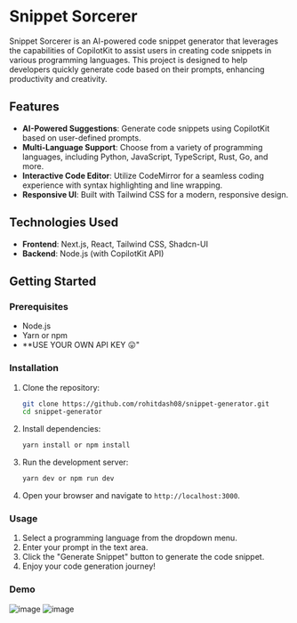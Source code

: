 # Snippet Sorcerer

Snippet Sorcerer is an AI-powered code snippet generator that leverages the capabilities of CopilotKit to assist users in creating code snippets in various programming languages. This project is designed to help developers quickly generate code based on their prompts, enhancing productivity and creativity.

## Features

- **AI-Powered Suggestions**: Generate code snippets using CopilotKit based on user-defined prompts.
- **Multi-Language Support**: Choose from a variety of programming languages, including Python, JavaScript, TypeScript, Rust, Go, and more.
- **Interactive Code Editor**: Utilize CodeMirror for a seamless coding experience with syntax highlighting and line wrapping.
- **Responsive UI**: Built with Tailwind CSS for a modern, responsive design.

## Technologies Used

- **Frontend**: Next.js, React, Tailwind CSS, Shadcn-UI
- **Backend**: Node.js (with CopilotKit API)
<!-- - **Code Editor**: CodeMirror for live code editing capabilities -->

## Getting Started

### Prerequisites

- Node.js
- Yarn or npm
- **USE YOUR OWN API KEY 😛"

### Installation

1. Clone the repository:
   ```bash
   git clone https://github.com/rohitdash08/snippet-generator.git
   cd snippet-generator
   ```
2. Install dependencies:
   ```bash
   yarn install or npm install
   ```
3. Run the development server:
   ```bash
   yarn dev or npm run dev
   ```
4. Open your browser and navigate to `http://localhost:3000`.

### Usage

1. Select a programming language from the dropdown menu.
2. Enter your prompt in the text area.
3. Click the "Generate Snippet" button to generate the code snippet.
4. Enjoy your code generation journey!

### Demo

![image](https://github.com/user-attachments/assets/f9c44bc4-68d5-449a-aa77-99df9db82207)
![image](https://github.com/user-attachments/assets/cca06df5-de92-4470-94cc-7f034bf45125)


